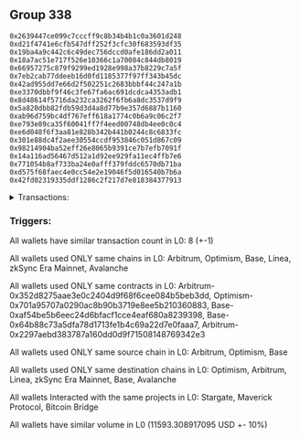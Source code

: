 ## Group 338

```0x52ae9726b28cbf6518d99251050ce48b8ade667b
0x2639447ce099c7cccff9c8b34b4b1c0a3601d248
0xd21f4741e6cfb547dff252f3cfc30f683593df35
0x19ba4a9c442c6c49dec756dccd0afe186dd2a011
0x18a7ac51e717f526e10366c1a70084c844db8019
0x66957275c879f9299ed1928e998a37b8229c7a5f
0x7eb2cab77ddeeb16d0fd1185377f97ff343b45dc
0x42ad955dd7e66d2f502251c2683bbbf44c247a1b
0xe3370dbbf9f46c3fe67fa6ac691dcdca4353adb1
0x8d48614f5716da232ca3262f6fb6a8dc3537d9f9
0x5a820dbb82fdb59d3d4a8d77b9e357d6887b1160
0xab96d759bc4df767eff618a1774c0b6a9c06c2f7
0xe793e89ca35f60041ff7f4eed00748db4ee0c0c4
0xe6d048f6f3aa81e828b342b441b0244c8c6833fc
0x301e88dc4f2aee30554ccdf953846c051d867c09
0x98214904ba52eff26e8065b9391ce7b7efb7091f
0x14a116ad56467d512a1d92ee929fa11ec4ffb7e6
0x771054b8af733ba24e0afff379fddc6570db71ba
0xd575f68faec4e0cc54e2e19046f5d016540b7b6a
0x42fd02319335ddf1286c2f217d7e818384377913
```
<details>
<summary>Transactions:</summary>

Hashes: 

Wallet: 0x52ae9726b28cbf6518d99251050ce48b8ade667b

       Hash: 0x20a3727962f460d86d43b8f056b4de3b1964ef140e023e76d8eef4fe81c907e1
         - source chain: Arbitrum
         - destination chain: Optimism
         - project: Stargate
         - contract: 0x352d8275aae3e0c2404d9f68f6cee084b5beb3dd
         - value USD: 2876.049291376
       Hash: 0xd92837699e48b744ff15c18a2012e2042ba5237d8145d7e5377e0c54869f93b1
         - source chain: Arbitrum
         - destination chain: Optimism
         - project: Stargate
         - contract: 0x352d8275aae3e0c2404d9f68f6cee084b5beb3dd
         - value USD: 3.821525631
       Hash: 0x2a7b603be45caea811f5c6d28a4d3d4eadedc18e373c10b857dc77358dbda035
         - source chain: Optimism
         - destination chain: Arbitrum
         - project: Stargate
         - contract: 0x701a95707a0290ac8b90b3719e8ee5b210360883
         - value USD: 2874.32366291
       Hash: 0x280991dc69b9476d54f7e66602e1e32310b5fb544b61d31fe3c67f6d335847e7
         - source chain: Base
         - destination chain: Linea
         - project: Stargate
         - contract: 0xaf54be5b6eec24d6bfacf1cce4eaf680a8239398
         - value USD: 3.206388542
       Hash: 0x6a0b1c02db50c02036d4d10cfda0ee01c625e92b718c8413461cb5b31bf3c623
         - source chain: Base
         - destination chain: zkSync Era Mainnet
         - project: Maverick Protocol
         - contract: 0x64b88c73a5dfa78d1713fe1b4c69a22d7e0faaa7
       Hash: 0x818d5741c98fe15caae46a380ab569e093d37e4e721178dc571acfc907c31db6
         - source chain: Arbitrum
         - destination chain: Base
         - project: Stargate
         - contract: 0x352d8275aae3e0c2404d9f68f6cee084b5beb3dd
         - value USD: 2916.590930415
       Hash: 0xbc71ff8bbc0a4daeed226dbc9b7a28fa7d3801e229dfe89b597316b4f567da60
         - source chain: Arbitrum
         - destination chain: Avalanche
         - project: Bitcoin Bridge
         - contract: 0x2297aebd383787a160dd0d9f71508148769342e3
         - value USD: 0.174056244
       Hash: 0xc12970a17f765a1d00a30c77370b48e5f0e5d2e0a5597f7a099e1bf417ffe3d9
         - source chain: Base
         - destination chain: Arbitrum
         - project: Stargate
         - contract: 0xaf54be5b6eec24d6bfacf1cce4eaf680a8239398
         - value USD: 2919.143061977
Wallet: 0x2639447ce099c7cccff9c8b34b4b1c0a3601d248

       Hash:0x99e55af2d3491c7dff240f9c3d9565936c01fb5b1342ce4757a7afac77ebc3ed
         - source chain: Arbitrum
         - destination chain: Optimism
         - project: Stargate
         - contract: 0x352d8275aae3e0c2404d9f68f6cee084b5beb3dd
         - value USD: 2880.380361454
       Hash:0xecf5685e4720e871494e9a87f39c9a4ed83c5fc692259d4d222dd0f7ad0553d2
         - source chain: Arbitrum
         - destination chain: Optimism
         - project: Stargate
         - contract: 0x352d8275aae3e0c2404d9f68f6cee084b5beb3dd
         - value USD: 3.821525631
       Hash:0x7af50c73ed8e3381a02a5f14ab3e0d39640f360f26b350b62f3a27c88975ff66
         - source chain: Optimism
         - destination chain: Arbitrum
         - project: Stargate
         - contract: 0x701a95707a0290ac8b90b3719e8ee5b210360883
         - value USD: 2878.652134383
       Hash:0xb4a55c74afd1486d33860ea3f3c70f708c6b0c3c47e5606e28c5f137bc6a6d70
         - source chain: Base
         - destination chain: Linea
         - project: Stargate
         - contract: 0xaf54be5b6eec24d6bfacf1cce4eaf680a8239398
         - value USD: 3.206388542
       Hash:0xcc46db3f91eadb0bef3d05ea9e48f35de4513ac4be79cb47d98a0a33e45c9b1a
         - source chain: Base
         - destination chain: zkSync Era Mainnet
         - project: Maverick Protocol
         - contract: 0x64b88c73a5dfa78d1713fe1b4c69a22d7e0faaa7
       Hash:0xea1d9abb5c6513d8fb27305cd3bc2f8bbc4516cba5cea2d8a8a15e6a42ca8260
         - source chain: Arbitrum
         - destination chain: Base
         - project: Stargate
         - contract: 0x352d8275aae3e0c2404d9f68f6cee084b5beb3dd
         - value USD: 2918.336008735
       Hash:0x233c7a6f82011a71777202070b67f4dabff8fc45401cd9f3f3c4abb17db2d415
         - source chain: Arbitrum
         - destination chain: Avalanche
         - project: Bitcoin Bridge
         - contract: 0x2297aebd383787a160dd0d9f71508148769342e3
         - value USD: 0.174056244
       Hash:0xffbfa27545e2a59c130b9d6e42cd785b19e1e8a46681c625af5cf49e735dfeef
         - source chain: Base
         - destination chain: Arbitrum
         - project: Stargate
         - contract: 0xaf54be5b6eec24d6bfacf1cce4eaf680a8239398
         - value USD: 2920.88782076
Wallet: 0xd21f4741e6cfb547dff252f3cfc30f683593df35

       Hash:0x830215fefa51f6217a6ddf1c49a34bb000cbb1a1e64f9bccbf510262613de595
         - source chain: Arbitrum
         - destination chain: Optimism
         - project: Stargate
         - contract: 0x352d8275aae3e0c2404d9f68f6cee084b5beb3dd
         - value USD: 2871.545661551
       Hash:0xf6cec69ba6aa8bc86855708c08b73cb47942435554cc1c99c94e4b73a6fad8bc
         - source chain: Arbitrum
         - destination chain: Optimism
         - project: Stargate
         - contract: 0x352d8275aae3e0c2404d9f68f6cee084b5beb3dd
         - value USD: 3.821525631
       Hash:0x922947e17bd5ba0fd23aff308b7d27064c545d89fdb756cbb4b828738432cc28
         - source chain: Optimism
         - destination chain: Arbitrum
         - project: Stargate
         - contract: 0x701a95707a0290ac8b90b3719e8ee5b210360883
         - value USD: 2869.822734674
       Hash:0xd9b9be403e1aad8b73ae39496662cafc88c10c4128cffc377c6405c584194b38
         - source chain: Base
         - destination chain: Linea
         - project: Stargate
         - contract: 0xaf54be5b6eec24d6bfacf1cce4eaf680a8239398
         - value USD: 3.206388542
       Hash:0x41c7b841ade92b6e3752840befc31da8ffc072c508098eced9c01eb53080dade
         - source chain: Base
         - destination chain: zkSync Era Mainnet
         - project: Maverick Protocol
         - contract: 0x64b88c73a5dfa78d1713fe1b4c69a22d7e0faaa7
       Hash:0x53b91f78a29ea0dced37f3f693a66142c1bb9c9bb18c34028c5886cfc6d552c4
         - source chain: Arbitrum
         - destination chain: Base
         - project: Stargate
         - contract: 0x352d8275aae3e0c2404d9f68f6cee084b5beb3dd
         - value USD: 2913.430868293
       Hash:0x28370234179e6d6d2a94372fa56fab692f0cb620e5ceca20476a4e6b682a7efc
         - source chain: Arbitrum
         - destination chain: Avalanche
         - project: Bitcoin Bridge
         - contract: 0x2297aebd383787a160dd0d9f71508148769342e3
         - value USD: 0.174056244
       Hash:0xf45f5ad4ef8792c27a18af671a6219e4ee6c525fa61bf3e2a068f81d34376d7b
         - source chain: Base
         - destination chain: Arbitrum
         - project: Stargate
         - contract: 0xaf54be5b6eec24d6bfacf1cce4eaf680a8239398
         - value USD: 2915.98891983
Wallet: 0x19ba4a9c442c6c49dec756dccd0afe186dd2a011

       Hash:0x22ad66fb69c1d626cb6bf1971be160646a0847b6888f0b511c8c7e7066e3416d
         - source chain: Arbitrum
         - destination chain: Optimism
         - project: Stargate
         - contract: 0x352d8275aae3e0c2404d9f68f6cee084b5beb3dd
         - value USD: 2879.503656834
       Hash:0x22d85beae83c2d0ff60b197983ae88411f73aa40bef014c67e719f1270a1adf2
         - source chain: Arbitrum
         - destination chain: Optimism
         - project: Stargate
         - contract: 0x352d8275aae3e0c2404d9f68f6cee084b5beb3dd
         - value USD: 3.821525631
       Hash:0xa43d60b3dd3dde431c816a10fe0cff80861529ba2fc67df6fc496a75430d40b6
         - source chain: Optimism
         - destination chain: Arbitrum
         - project: Stargate
         - contract: 0x701a95707a0290ac8b90b3719e8ee5b210360883
         - value USD: 2877.775955684
       Hash:0x5026e4a0811441ec5438a24c9e8ea1acee766c75b6438006ff2fd6a055daa515
         - source chain: Base
         - destination chain: Linea
         - project: Stargate
         - contract: 0xaf54be5b6eec24d6bfacf1cce4eaf680a8239398
         - value USD: 3.206388542
       Hash:0x53fd3680f2074cf71c148c45175a3e4c8629f5c920f57fea8af66b0978275cea
         - source chain: Base
         - destination chain: zkSync Era Mainnet
         - project: Maverick Protocol
         - contract: 0x64b88c73a5dfa78d1713fe1b4c69a22d7e0faaa7
       Hash:0x4b403544c42c055e8700592fcc0b52aade2a9705d7c495f8eddf663d47615ff9
         - source chain: Arbitrum
         - destination chain: Base
         - project: Stargate
         - contract: 0x352d8275aae3e0c2404d9f68f6cee084b5beb3dd
         - value USD: 2910.154362727
       Hash:0xcf4a80b8d4a31f6d737bbbcfff07d73c6734df5e2c8d1e59c492fa646c8cfac4
         - source chain: Arbitrum
         - destination chain: Avalanche
         - project: Bitcoin Bridge
         - contract: 0x2297aebd383787a160dd0d9f71508148769342e3
         - value USD: 0.174056244
       Hash:0x441b4e6a09d9b2c395794bfaed02dcf83ec77ecd73f907160db6afe8fdb416a9
         - source chain: Base
         - destination chain: Arbitrum
         - project: Stargate
         - contract: 0xaf54be5b6eec24d6bfacf1cce4eaf680a8239398
         - value USD: 2912.712679259
Wallet: 0x18a7ac51e717f526e10366c1a70084c844db8019

       Hash:0xd2f840c165795e9d4372699ee32147b67597448aa4990a75012963bb1fc82c34
         - source chain: Arbitrum
         - destination chain: Optimism
         - project: Stargate
         - contract: 0x352d8275aae3e0c2404d9f68f6cee084b5beb3dd
         - value USD: 2869.304613501
       Hash:0xe3252d7df39396dc81d1ab69940a3ab7ee5508adb50b0ccee3a6e22622ce109c
         - source chain: Arbitrum
         - destination chain: Optimism
         - project: Stargate
         - contract: 0x352d8275aae3e0c2404d9f68f6cee084b5beb3dd
         - value USD: 3.821525631
       Hash:0x161009b83b0c45dbbdf113644eb70708515873a829ee51b52b523fa050164b5d
         - source chain: Optimism
         - destination chain: Arbitrum
         - project: Stargate
         - contract: 0x701a95707a0290ac8b90b3719e8ee5b210360883
         - value USD: 2867.583031419
       Hash:0x34aafe4fbf132ae65cf7511046945b644793f4981731af184c676fff6672903c
         - source chain: Base
         - destination chain: Linea
         - project: Stargate
         - contract: 0xaf54be5b6eec24d6bfacf1cce4eaf680a8239398
         - value USD: 3.206388542
       Hash:0x9ac679e203a54ec16d26f768b7a209d240ee57c29d40d0c297e6ffc47f5ca427
         - source chain: Base
         - destination chain: zkSync Era Mainnet
         - project: Maverick Protocol
         - contract: 0x64b88c73a5dfa78d1713fe1b4c69a22d7e0faaa7
       Hash:0x43079071f73aed591b747e34b5eb33685259677b398e602b7b853e897e64492a
         - source chain: Arbitrum
         - destination chain: Base
         - project: Stargate
         - contract: 0x352d8275aae3e0c2404d9f68f6cee084b5beb3dd
         - value USD: 2915.20828385
       Hash:0x45d3a70bb402ab682792c9d35a3080c762270f16d7d006d43c49f6f589ca96aa
         - source chain: Arbitrum
         - destination chain: Avalanche
         - project: Bitcoin Bridge
         - contract: 0x2297aebd383787a160dd0d9f71508148769342e3
         - value USD: 0.174056244
       Hash:0x77f9c19499f938a542e557dcd8955c187aadcaa99fa8edefa80977fc00829e58
         - source chain: Base
         - destination chain: Arbitrum
         - project: Stargate
         - contract: 0xaf54be5b6eec24d6bfacf1cce4eaf680a8239398
         - value USD: 2917.765406464
Wallet: 0x66957275c879f9299ed1928e998a37b8229c7a5f

       Hash:0x6d8b2b703dc16d8fb4bcd5cd1ba19a573278ccab4c2acdeb035b12b9bac2effc
         - source chain: Arbitrum
         - destination chain: Optimism
         - project: Stargate
         - contract: 0x352d8275aae3e0c2404d9f68f6cee084b5beb3dd
         - value USD: 2876.924943156
       Hash:0x358710f1157ffe20ffa82355e1d36b8569528fec185bca193fc789498de26050
         - source chain: Arbitrum
         - destination chain: Optimism
         - project: Stargate
         - contract: 0x352d8275aae3e0c2404d9f68f6cee084b5beb3dd
         - value USD: 3.821525631
       Hash:0x0e620200b5bc5985e6f1b45ef5f9e26b484666d6b67341bc8a68f229781d3009
         - source chain: Optimism
         - destination chain: Arbitrum
         - project: Stargate
         - contract: 0x701a95707a0290ac8b90b3719e8ee5b210360883
         - value USD: 2875.19878877
       Hash:0x0818e966ccd4e23f09a8b2beefb67fdb3f44acd695db6b0f7622cbb7e8ad1dd3
         - source chain: Base
         - destination chain: Linea
         - project: Stargate
         - contract: 0xaf54be5b6eec24d6bfacf1cce4eaf680a8239398
         - value USD: 3.206388542
       Hash:0x8e15f175eb5797e81e2e4d780f53a7311697172534f9e29d149778ef47ddf882
         - source chain: Base
         - destination chain: zkSync Era Mainnet
         - project: Maverick Protocol
         - contract: 0x64b88c73a5dfa78d1713fe1b4c69a22d7e0faaa7
       Hash:0x4dfc1fbac31122090bac155bf1bb27f02addff9721e17c6e9aa45b1ff92462c5
         - source chain: Arbitrum
         - destination chain: Base
         - project: Stargate
         - contract: 0x352d8275aae3e0c2404d9f68f6cee084b5beb3dd
         - value USD: 2919.701669529
       Hash:0x015128c52dd726a2a23252c013084d240859afd1ab0a2dab26e9cdb100119bac
         - source chain: Arbitrum
         - destination chain: Avalanche
         - project: Bitcoin Bridge
         - contract: 0x2297aebd383787a160dd0d9f71508148769342e3
         - value USD: 0.17415187
       Hash:0x8e8c56e269a9cf7c8f0feda10bd6b5c65ca8f8a21db4ad5f3774c3912cc4d427
         - source chain: Base
         - destination chain: Arbitrum
         - project: Stargate
         - contract: 0xaf54be5b6eec24d6bfacf1cce4eaf680a8239398
         - value USD: 2922.382113723
Wallet: 0x7eb2cab77ddeeb16d0fd1185377f97ff343b45dc

       Hash:0x75d4da4f01ab76be18e61a0c857053a23905bad06ab86e050b8f50aaba3cfd75
         - source chain: Arbitrum
         - destination chain: Optimism
         - project: Stargate
         - contract: 0x352d8275aae3e0c2404d9f68f6cee084b5beb3dd
         - value USD: 2872.599069287
       Hash:0xf51ccff9161448049a6501af5dda318d142d9960be55fc2815e486d7307a2bb7
         - source chain: Arbitrum
         - destination chain: Optimism
         - project: Stargate
         - contract: 0x352d8275aae3e0c2404d9f68f6cee084b5beb3dd
         - value USD: 3.821525631
       Hash:0x42a60683d555eec2cb3393f3ec35deb5cac6b8ac575a8abf32674c859579467e
         - source chain: Optimism
         - destination chain: Arbitrum
         - project: Stargate
         - contract: 0x701a95707a0290ac8b90b3719e8ee5b210360883
         - value USD: 2870.875510507
       Hash:0x60c3b5f00f3ee14f2a81dade75ffb8b15280b32a5f59e8aa5b2fcdc96f76d678
         - source chain: Base
         - destination chain: Linea
         - project: Stargate
         - contract: 0xaf54be5b6eec24d6bfacf1cce4eaf680a8239398
         - value USD: 3.206388542
       Hash:0xc8ab977a1e3a0003cd16bf023dde0fca5b480984c8ff54476472af3e670e0632
         - source chain: Base
         - destination chain: zkSync Era Mainnet
         - project: Maverick Protocol
         - contract: 0x64b88c73a5dfa78d1713fe1b4c69a22d7e0faaa7
       Hash:0x6206e1c3eda81c7d54466274e9302e5644935150b0147c9c1846f006146c92f2
         - source chain: Arbitrum
         - destination chain: Base
         - project: Stargate
         - contract: 0x352d8275aae3e0c2404d9f68f6cee084b5beb3dd
         - value USD: 2917.957617773
       Hash:0x28fe3527ca662e1c22313a7e37696c4b2db464f76bb213cb665519376b419143
         - source chain: Arbitrum
         - destination chain: Avalanche
         - project: Bitcoin Bridge
         - contract: 0x2297aebd383787a160dd0d9f71508148769342e3
         - value USD: 0.17415187
       Hash:0xc977eba296a078fb732027108947da40271f66b01defc6f3683ac001db964e79
         - source chain: Base
         - destination chain: Arbitrum
         - project: Stargate
         - contract: 0xaf54be5b6eec24d6bfacf1cce4eaf680a8239398
         - value USD: 2920.638452934
Wallet: 0x42ad955dd7e66d2f502251c2683bbbf44c247a1b

       Hash:0x1c2ca41947f7766876cd97fe81e4c8ba687696b86a2087ee95c5266545a91dde
         - source chain: Arbitrum
         - destination chain: Optimism
         - project: Stargate
         - contract: 0x352d8275aae3e0c2404d9f68f6cee084b5beb3dd
         - value USD: 2868.10084264
       Hash:0xfed72176becf014e69234f2db2abaa64f60423427f142b2dcac361b0ff1b905c
         - source chain: Arbitrum
         - destination chain: Optimism
         - project: Stargate
         - contract: 0x352d8275aae3e0c2404d9f68f6cee084b5beb3dd
         - value USD: 3.821525631
       Hash:0x0ee64258786c9b701b67ca42a73275044c1d3e9b226246cad90776ff8ea1e903
         - source chain: Optimism
         - destination chain: Arbitrum
         - project: Stargate
         - contract: 0x701a95707a0290ac8b90b3719e8ee5b210360883
         - value USD: 2866.379983449
       Hash:0xe638a510e44357eac5b445f265b3bf3e2404edf61c816b5bba5ca1cb457ff6e8
         - source chain: Base
         - destination chain: Linea
         - project: Stargate
         - contract: 0xaf54be5b6eec24d6bfacf1cce4eaf680a8239398
         - value USD: 3.206388542
       Hash:0x16798b863e4ab2c6f54ed5936d360edb9353ea13f2ded04741b1336e5ce1f8ff
         - source chain: Base
         - destination chain: zkSync Era Mainnet
         - project: Maverick Protocol
         - contract: 0x64b88c73a5dfa78d1713fe1b4c69a22d7e0faaa7
       Hash:0x5329f673d2f5f080bd44a543098f87efdc2837267e21390fb43523dfaa5664c0
         - source chain: Arbitrum
         - destination chain: Base
         - project: Stargate
         - contract: 0x352d8275aae3e0c2404d9f68f6cee084b5beb3dd
         - value USD: 2914.799474833
       Hash:0xdc59f0377b6e16f0ad495f04290e09d5a6f709bc5698cf75d5e06ba46d3da022
         - source chain: Arbitrum
         - destination chain: Avalanche
         - project: Bitcoin Bridge
         - contract: 0x2297aebd383787a160dd0d9f71508148769342e3
         - value USD: 0.17415187
       Hash:0x0ff75404cbda7a27d006a3bcd1afa0b0c56be7fc5a2cc138cff0c694625e43ce
         - source chain: Base
         - destination chain: Arbitrum
         - project: Stargate
         - contract: 0xaf54be5b6eec24d6bfacf1cce4eaf680a8239398
         - value USD: 2917.480722805
Wallet: 0xe3370dbbf9f46c3fe67fa6ac691dcdca4353adb1

       Hash:0x13dbacf1d5c69132ed8df1bd9c0bf8a7a49f642d79061168987533bde821f1b6
         - source chain: Arbitrum
         - destination chain: Optimism
         - project: Stargate
         - contract: 0x352d8275aae3e0c2404d9f68f6cee084b5beb3dd
         - value USD: 2876.049291376
       Hash:0x264424fd121b3ddfc0732bb64594a081b4e6f0538c8951d9888ed83b11ddc8fc
         - source chain: Arbitrum
         - destination chain: Optimism
         - project: Stargate
         - contract: 0x352d8275aae3e0c2404d9f68f6cee084b5beb3dd
         - value USD: 3.821525631
       Hash:0xb085446b0f0d4bb6e3c654adb6399a3b733d540a693e4db08bdb4e6db3b4d10c
         - source chain: Optimism
         - destination chain: Arbitrum
         - project: Stargate
         - contract: 0x701a95707a0290ac8b90b3719e8ee5b210360883
         - value USD: 2874.32366291
       Hash:0xace1d50e1ff792c3c5fa3344f16d5e894882315cdc5ad54fb65ffc01d5a66f11
         - source chain: Base
         - destination chain: Linea
         - project: Stargate
         - contract: 0xaf54be5b6eec24d6bfacf1cce4eaf680a8239398
         - value USD: 3.206388542
       Hash:0x6514eba7f207b94829eb11b0fd600e36a6d2880279228380ec5c334d095024bc
         - source chain: Base
         - destination chain: zkSync Era Mainnet
         - project: Maverick Protocol
         - contract: 0x64b88c73a5dfa78d1713fe1b4c69a22d7e0faaa7
       Hash:0x0c4a521d6597b04f1f51535e2dbf0337d33430ec79f03be56eee4f77a044058b
         - source chain: Arbitrum
         - destination chain: Base
         - project: Stargate
         - contract: 0x352d8275aae3e0c2404d9f68f6cee084b5beb3dd
         - value USD: 2911.524570586
       Hash:0x21e42518a891edff8ec822cc727597ac1e91d03e8b516bbb58c1bf493fc7912b
         - source chain: Arbitrum
         - destination chain: Avalanche
         - project: Bitcoin Bridge
         - contract: 0x2297aebd383787a160dd0d9f71508148769342e3
         - value USD: 0.17415187
       Hash:0x954bf76fc02160344b3c255cb7d505aa9d55dbb3e7700fa96fa527241f413b94
         - source chain: Base
         - destination chain: Arbitrum
         - project: Stargate
         - contract: 0xaf54be5b6eec24d6bfacf1cce4eaf680a8239398
         - value USD: 2914.206356225
Wallet: 0x8d48614f5716da232ca3262f6fb6a8dc3537d9f9

       Hash:0x526ffbdb30f867a41e2a160bb13e1475f9db3bc240abf31d322d0dd17a2e2ed6
         - source chain: Arbitrum
         - destination chain: Optimism
         - project: Stargate
         - contract: 0x352d8275aae3e0c2404d9f68f6cee084b5beb3dd
         - value USD: 2865.862483181
       Hash:0x01acb3c4869af3428146ef52475aed619936bcc857201bc83afd7d9e002624e0
         - source chain: Arbitrum
         - destination chain: Optimism
         - project: Stargate
         - contract: 0x352d8275aae3e0c2404d9f68f6cee084b5beb3dd
         - value USD: 3.821525631
       Hash:0xf561fb398a9c11e38937e4387c48cedca7b6d71de1b76fa9d7bba0af6e10c273
         - source chain: Optimism
         - destination chain: Arbitrum
         - project: Stargate
         - contract: 0x701a95707a0290ac8b90b3719e8ee5b210360883
         - value USD: 2864.142966785
       Hash:0xe33e6940f4739a628ada64f995a9f054d3a249a6a6a45cef86bcfcb0d7c152f7
         - source chain: Base
         - destination chain: Linea
         - project: Stargate
         - contract: 0xaf54be5b6eec24d6bfacf1cce4eaf680a8239398
         - value USD: 3.206388542
       Hash:0x096c3194c23ffd603a9c264a892cdf42bfea395a023d1e06dbaf2137a1b97ec0
         - source chain: Base
         - destination chain: zkSync Era Mainnet
         - project: Maverick Protocol
         - contract: 0x64b88c73a5dfa78d1713fe1b4c69a22d7e0faaa7
       Hash:0xbcff28644d1e7df153b1236f3038298b673f9800aa8760afced5e9c53af8cfe7
         - source chain: Arbitrum
         - destination chain: Base
         - project: Stargate
         - contract: 0x352d8275aae3e0c2404d9f68f6cee084b5beb3dd
         - value USD: 2916.575237094
       Hash:0xc539d81a520da6e1e6a4572f23de0de3dfecffcfe9917f1c0badb626bb11415c
         - source chain: Arbitrum
         - destination chain: Avalanche
         - project: Bitcoin Bridge
         - contract: 0x2297aebd383787a160dd0d9f71508148769342e3
         - value USD: 0.17415187
       Hash:0xed03ce104b8009bab8ba9419904d482a14aea6c922cead0467c032f73344a983
         - source chain: Base
         - destination chain: Arbitrum
         - project: Stargate
         - contract: 0xaf54be5b6eec24d6bfacf1cce4eaf680a8239398
         - value USD: 2922.37210777
Wallet: 0x5a820dbb82fdb59d3d4a8d77b9e357d6887b1160

       Hash:0xbd21ef385bd639ca3d2d4c081d84c785db7a873f04b8c100556adf2650ff2df6
         - source chain: Arbitrum
         - destination chain: Optimism
         - project: Stargate
         - contract: 0x352d8275aae3e0c2404d9f68f6cee084b5beb3dd
         - value USD: 2873.473670227
       Hash:0xc54f1b39e701a06eb1326a54e5f3c3e404064fc498174512c440a8ee2e766fd5
         - source chain: Arbitrum
         - destination chain: Optimism
         - project: Stargate
         - contract: 0x352d8275aae3e0c2404d9f68f6cee084b5beb3dd
         - value USD: 3.821525631
       Hash:0x62a300b02cf23aa16cd0f8c3b1d373ea70cbe06a601e3c1fdb8855e1c24b9de9
         - source chain: Optimism
         - destination chain: Arbitrum
         - project: Stargate
         - contract: 0x701a95707a0290ac8b90b3719e8ee5b210360883
         - value USD: 2871.749586526
       Hash:0xe4c6c71c44c8125c79971deb87a8e7df50bf6a93bdef4474cae848f85b722bfb
         - source chain: Base
         - destination chain: Linea
         - project: Stargate
         - contract: 0xaf54be5b6eec24d6bfacf1cce4eaf680a8239398
         - value USD: 3.206388542
       Hash:0xe8a8a111e094f074913d55c2506a917359a0779751ab592cc2d80648cd5ce50a
         - source chain: Base
         - destination chain: zkSync Era Mainnet
         - project: Maverick Protocol
         - contract: 0x64b88c73a5dfa78d1713fe1b4c69a22d7e0faaa7
       Hash:0x40d4a628e3d087c9a865b3d98044e406bcd6f0090741042b67e516e7155173bf
         - source chain: Arbitrum
         - destination chain: Base
         - project: Stargate
         - contract: 0x352d8275aae3e0c2404d9f68f6cee084b5beb3dd
         - value USD: 2919.399984922
       Hash:0x664fb7f9f012ded3ba4a98644c475443b27e8fa9e9a2f94f5e858ae2613c6bc6
         - source chain: Arbitrum
         - destination chain: Avalanche
         - project: Bitcoin Bridge
         - contract: 0x2297aebd383787a160dd0d9f71508148769342e3
         - value USD: 0.1741669289
       Hash:0xcf5bd443183060d11f4bdebd2c5f309d4cd79770ede31b2059263090dd0e366f
         - source chain: Base
         - destination chain: Arbitrum
         - project: Stargate
         - contract: 0xaf54be5b6eec24d6bfacf1cce4eaf680a8239398
         - value USD: 2922.104411031
Wallet: 0xab96d759bc4df767eff618a1774c0b6a9c06c2f7

       Hash:0x626b8739ab246b6bba9e1cfce9c769e3e1341021744e4ce617241f61ecf2e858
         - source chain: Arbitrum
         - destination chain: Optimism
         - project: Stargate
         - contract: 0x352d8275aae3e0c2404d9f68f6cee084b5beb3dd
         - value USD: 2869.152985569
       Hash:0x3dd57b8113c14f6eccb67b7eba775ab020b542db76001fd7dae9b0e26c17c726
         - source chain: Arbitrum
         - destination chain: Optimism
         - project: Stargate
         - contract: 0x352d8275aae3e0c2404d9f68f6cee084b5beb3dd
         - value USD: 3.821525631
       Hash:0xe03e1dbf48320726286e5c949c8b709a7ec785b15c1ed149d7282a260ec6cec4
         - source chain: Optimism
         - destination chain: Arbitrum
         - project: Stargate
         - contract: 0x701a95707a0290ac8b90b3719e8ee5b210360883
         - value USD: 2867.431495474
       Hash:0xfa493f267d713b2ee89235c11337913a9ab6238a0810891911aef2c26bb7dc9d
         - source chain: Base
         - destination chain: Linea
         - project: Stargate
         - contract: 0xaf54be5b6eec24d6bfacf1cce4eaf680a8239398
         - value USD: 3.206388542
       Hash:0x03f2c83fb264bc2399535b53d52b48e51581d2d1c62abaebd74d54bba9ce10c6
         - source chain: Base
         - destination chain: zkSync Era Mainnet
         - project: Maverick Protocol
         - contract: 0x64b88c73a5dfa78d1713fe1b4c69a22d7e0faaa7
       Hash:0x4c01b1721fa5376cbd1463bb150ab13487350590ce808d05b3a6ebfc9f7fa89d
         - source chain: Arbitrum
         - destination chain: Base
         - project: Stargate
         - contract: 0x352d8275aae3e0c2404d9f68f6cee084b5beb3dd
         - value USD: 2917.658102242
       Hash:0x7ad418dc7dec5801266e586e6e38571707255fe048162e4356a91ac4baee4fa7
         - source chain: Arbitrum
         - destination chain: Avalanche
         - project: Bitcoin Bridge
         - contract: 0x2297aebd383787a160dd0d9f71508148769342e3
         - value USD: 0.1741669289
       Hash:0x80b6361509bd19f8409b48a9c9a4e013fd32cee3aecaf39528d30106ff6d89c7
         - source chain: Base
         - destination chain: Arbitrum
         - project: Stargate
         - contract: 0xaf54be5b6eec24d6bfacf1cce4eaf680a8239398
         - value USD: 2920.362919232
Wallet: 0xe793e89ca35f60041ff7f4eed00748db4ee0c0c4

       Hash:0x852bab7ddfd3865c3f28dc2b103830926fae9e8336e4c1197a9b608ae172d5d6
         - source chain: Arbitrum
         - destination chain: Optimism
         - project: Stargate
         - contract: 0x352d8275aae3e0c2404d9f68f6cee084b5beb3dd
         - value USD: 2864.660156101
       Hash:0x923fd4bcba39aed22d8e866121c2def101a97293ddb1dad64ae7da321b3d110b
         - source chain: Arbitrum
         - destination chain: Optimism
         - project: Stargate
         - contract: 0x352d8275aae3e0c2404d9f68f6cee084b5beb3dd
         - value USD: 3.821525631
       Hash:0x1e129f64bd0b175206378f7dda35ec1a24bf73c3774e3474f03f46e04eae409d
         - source chain: Optimism
         - destination chain: Arbitrum
         - project: Stargate
         - contract: 0x701a95707a0290ac8b90b3719e8ee5b210360883
         - value USD: 2862.941361596
       Hash:0xaee14ad86ac8d3d8b01844298be105c44c8fac275faa6c223b551d0d339e089c
         - source chain: Base
         - destination chain: Linea
         - project: Stargate
         - contract: 0xaf54be5b6eec24d6bfacf1cce4eaf680a8239398
         - value USD: 3.206388542
       Hash:0xea8cf071063f0a78c053c0ee276888de7dc734d593e2958db6283553787ae338
         - source chain: Base
         - destination chain: zkSync Era Mainnet
         - project: Maverick Protocol
         - contract: 0x64b88c73a5dfa78d1713fe1b4c69a22d7e0faaa7
       Hash:0x65b4f105c12ac2b92dcba62db2417bbb1bb27ccd2fa839223c549d62c6dfd7e9
         - source chain: Arbitrum
         - destination chain: Base
         - project: Stargate
         - contract: 0x352d8275aae3e0c2404d9f68f6cee084b5beb3dd
         - value USD: 2914.503594756
       Hash:0x9132f11133e8dc054d3c8bbc983580aefb77ee135d10f2ca420ad027165be57d
         - source chain: Arbitrum
         - destination chain: Avalanche
         - project: Bitcoin Bridge
         - contract: 0x2297aebd383787a160dd0d9f71508148769342e3
         - value USD: 0.1741669289
       Hash:0x8dd5abbcbdba922773963cd4251a438ac551f4adda766bb1a869aa88a1039b7d
         - source chain: Base
         - destination chain: Arbitrum
         - project: Stargate
         - contract: 0xaf54be5b6eec24d6bfacf1cce4eaf680a8239398
         - value USD: 2917.105383573
Wallet: 0xe6d048f6f3aa81e828b342b441b0244c8c6833fc

       Hash:0xb8ee263afc02be167de62fce8614b61fa7b43637993d7904e4c396f23ac9f1aa
         - source chain: Arbitrum
         - destination chain: Optimism
         - project: Stargate
         - contract: 0x352d8275aae3e0c2404d9f68f6cee084b5beb3dd
         - value USD: 2872.599069287
       Hash:0x53d23e9e65925ced319a4838b478ab0a1705b00b2205112f90b73e4fca23561d
         - source chain: Arbitrum
         - destination chain: Optimism
         - project: Stargate
         - contract: 0x352d8275aae3e0c2404d9f68f6cee084b5beb3dd
         - value USD: 3.821525631
       Hash:0x937ab255574316d352c1485105c9d97c5aca1c663e6830a67ea004a1852a596a
         - source chain: Optimism
         - destination chain: Arbitrum
         - project: Stargate
         - contract: 0x701a95707a0290ac8b90b3719e8ee5b210360883
         - value USD: 2870.875510507
       Hash:0x0ac47bd15c111fae700750de3920bd41579b7be43ee259414b4b1ad866a22665
         - source chain: Base
         - destination chain: Linea
         - project: Stargate
         - contract: 0xaf54be5b6eec24d6bfacf1cce4eaf680a8239398
         - value USD: 3.206388542
       Hash:0x1068ae73fffb7a27652f62149225af7176d89962deca90b278a1d5284577b378
         - source chain: Base
         - destination chain: zkSync Era Mainnet
         - project: Maverick Protocol
         - contract: 0x64b88c73a5dfa78d1713fe1b4c69a22d7e0faaa7
       Hash:0xc20f938427a2fbf5ea5c2003db0912ecdf133a5d719e33c84fb0648fa26b1b44
         - source chain: Arbitrum
         - destination chain: Base
         - project: Stargate
         - contract: 0x352d8275aae3e0c2404d9f68f6cee084b5beb3dd
         - value USD: 2911.232568858
       Hash:0x4bc044bef3923375d67b51d7056158547b93e8ae4c1841ec4cc1db4af689e4b2
         - source chain: Arbitrum
         - destination chain: Avalanche
         - project: Bitcoin Bridge
         - contract: 0x2297aebd383787a160dd0d9f71508148769342e3
         - value USD: 0.1741669289
       Hash:0x262edd2c367bcd172c84f8eaaed76c9cce3945da7bb521434aadb2a61aa27260
         - source chain: Base
         - destination chain: Arbitrum
         - project: Stargate
         - contract: 0xaf54be5b6eec24d6bfacf1cce4eaf680a8239398
         - value USD: 2913.834981974
Wallet: 0x301e88dc4f2aee30554ccdf953846c051d867c09

       Hash:0x35f1260ab54f882ab25409889a484fc5b8d1495a77c42f62204bf05c5f23b590
         - source chain: Arbitrum
         - destination chain: Optimism
         - project: Stargate
         - contract: 0x352d8275aae3e0c2404d9f68f6cee084b5beb3dd
         - value USD: 2862.424482233
       Hash:0xcc5f6e2adbe2fdf13b081cf0872719c377d996a01cc10cd58c3d58d862e724e3
         - source chain: Arbitrum
         - destination chain: Optimism
         - project: Stargate
         - contract: 0x352d8275aae3e0c2404d9f68f6cee084b5beb3dd
         - value USD: 3.821525631
       Hash:0x6e87870053637a24d5ccec41cd82545a43a011976620a600364f81e8122d1302
         - source chain: Optimism
         - destination chain: Arbitrum
         - project: Stargate
         - contract: 0x701a95707a0290ac8b90b3719e8ee5b210360883
         - value USD: 2860.707029524
       Hash:0xb7fe45f22bed9fe3ce467fd083c89886d621f6876ba946bb2986bfbd0652b700
         - source chain: Base
         - destination chain: Linea
         - project: Stargate
         - contract: 0xaf54be5b6eec24d6bfacf1cce4eaf680a8239398
         - value USD: 3.206388542
       Hash:0xa609344ff37afad0dfabf9eb490e21012832fe5ff68165807b29e989f577c7ec
         - source chain: Base
         - destination chain: zkSync Era Mainnet
         - project: Maverick Protocol
         - contract: 0x64b88c73a5dfa78d1713fe1b4c69a22d7e0faaa7
       Hash:0xdc944420e4f5dec4771f9d07752abb42ede7f6606cbb3b38c489f2ec777674cf
         - source chain: Arbitrum
         - destination chain: Base
         - project: Stargate
         - contract: 0x352d8275aae3e0c2404d9f68f6cee084b5beb3dd
         - value USD: 2921.142826193
       Hash:0xfdc125477c9e3411b27fa2c3430526ae9ec04afc69e426695e9e20cb8b3f096c
         - source chain: Arbitrum
         - destination chain: Avalanche
         - project: Bitcoin Bridge
         - contract: 0x2297aebd383787a160dd0d9f71508148769342e3
         - value USD: 0.1741669289
       Hash:0x59a47e288903a69678304c205b183a12f3b267cca95fa8f5b58d459c13e88f3a
         - source chain: Base
         - destination chain: Arbitrum
         - project: Stargate
         - contract: 0xaf54be5b6eec24d6bfacf1cce4eaf680a8239398
         - value USD: 2923.743033314
Wallet: 0x98214904ba52eff26e8065b9391ce7b7efb7091f

       Hash:0x4ffe1b99288b159def79826ec0a96d609c6167ee2e8c68969b4a2b2a1519eef3
         - source chain: Arbitrum
         - destination chain: Optimism
         - project: Stargate
         - contract: 0x352d8275aae3e0c2404d9f68f6cee084b5beb3dd
         - value USD: 2865.711038222
       Hash:0xd7143eff307c69ff3bbb280c5de5635972f3fb6039feece0bc6d0d5ea3eb4c69
         - source chain: Arbitrum
         - destination chain: Optimism
         - project: Stargate
         - contract: 0x352d8275aae3e0c2404d9f68f6cee084b5beb3dd
         - value USD: 3.821525631
       Hash:0xd8cd092be66a5307213c4e7660801fae7d3b39520602ca24ea4417e3c34ab76e
         - source chain: Optimism
         - destination chain: Arbitrum
         - project: Stargate
         - contract: 0x701a95707a0290ac8b90b3719e8ee5b210360883
         - value USD: 2863.991612812
       Hash:0xf7980bae7a97793c9495e74e5530472d4a2d48e0bd45214a0fb8236fcd05fc66
         - source chain: Base
         - destination chain: Linea
         - project: Stargate
         - contract: 0xaf54be5b6eec24d6bfacf1cce4eaf680a8239398
         - value USD: 3.206388542
       Hash:0xa126d06c5a5323fe5e39957a81784cde1ef15530103fa697032968521aab3d17
         - source chain: Base
         - destination chain: zkSync Era Mainnet
         - project: Maverick Protocol
         - contract: 0x64b88c73a5dfa78d1713fe1b4c69a22d7e0faaa7
       Hash:0x61f2c30c5796f7c43d4a47cd1c2b8f2ba5e4433ad9356cb55cf6ba717b362c1f
         - source chain: Arbitrum
         - destination chain: Base
         - project: Stargate
         - contract: 0x352d8275aae3e0c2404d9f68f6cee084b5beb3dd
         - value USD: 2917.382850385
       Hash:0x577b574fdf125252bf1a02778b2ee39b4610f6165839a5a85dfbef6eefa6c819
         - source chain: Arbitrum
         - destination chain: Avalanche
         - project: Bitcoin Bridge
         - contract: 0x2297aebd383787a160dd0d9f71508148769342e3
         - value USD: 0.18262314
       Hash:0x7c1c8030bda19483a6313d1b12f6097b5a958745c1f7320599bde69b6f923ca1
         - source chain: Base
         - destination chain: Arbitrum
         - project: Stargate
         - contract: 0xaf54be5b6eec24d6bfacf1cce4eaf680a8239398
         - value USD: 2919.961450123
Wallet: 0x14a116ad56467d512a1d92ee929fa11ec4ffb7e6

       Hash:0x3050675a2a0298007b7ba6e9b5fce03bf9932b910f66b9a7817bac43b3fd99e7
         - source chain: Arbitrum
         - destination chain: Optimism
         - project: Stargate
         - contract: 0x352d8275aae3e0c2404d9f68f6cee084b5beb3dd
         - value USD: 2870.026537668
       Hash:0x52d3c4fabdb4065da381a66341077b836321db5df588a68d03975c3a4a614989
         - source chain: Arbitrum
         - destination chain: Optimism
         - project: Stargate
         - contract: 0x352d8275aae3e0c2404d9f68f6cee084b5beb3dd
         - value USD: 3.821525631
       Hash:0xa29ace9f0411b9a97461d662bfa6ef5f4c30674e5072cc83b46f43e8d92dd7fb
         - source chain: Optimism
         - destination chain: Arbitrum
         - project: Stargate
         - contract: 0x701a95707a0290ac8b90b3719e8ee5b210360883
         - value USD: 2868.304522653
       Hash:0xebf1521577e44655a35d3636edb42a5e4041b918adfe8a30c3dcb3a0fade59da
         - source chain: Base
         - destination chain: Linea
         - project: Stargate
         - contract: 0xaf54be5b6eec24d6bfacf1cce4eaf680a8239398
         - value USD: 3.206388542
       Hash:0xe9534f2f0786cb23649fb9815e200078938cdb2a818bcb34cd6f8ae123f7e476
         - source chain: Base
         - destination chain: zkSync Era Mainnet
         - project: Maverick Protocol
         - contract: 0x64b88c73a5dfa78d1713fe1b4c69a22d7e0faaa7
       Hash:0x4b1a860b231dad6a1902740d3d96a971854d7e15a0f08b50fc16ee5fd6650bd1
         - source chain: Arbitrum
         - destination chain: Base
         - project: Stargate
         - contract: 0x352d8275aae3e0c2404d9f68f6cee084b5beb3dd
         - value USD: 2919.122564988
       Hash:0x0c0686ec2d2732415d540e71d7eda026c3dd6c5c97b6471ebd78c7afec7414fd
         - source chain: Arbitrum
         - destination chain: Avalanche
         - project: Bitcoin Bridge
         - contract: 0x2297aebd383787a160dd0d9f71508148769342e3
         - value USD: 0.18262314
       Hash:0x27a762a758163480c6bbc390745b8fca2dac63e300d516166fedf38324c64441
         - source chain: Base
         - destination chain: Arbitrum
         - project: Stargate
         - contract: 0xaf54be5b6eec24d6bfacf1cce4eaf680a8239398
         - value USD: 2921.735433768
Wallet: 0x771054b8af733ba24e0afff379fddc6570db71ba

       Hash:0x8d5460b7d5f469cafc9d07cbdb6b2ce2ac28ccebdb18962a1bc1b1191879732b
         - source chain: Arbitrum
         - destination chain: Optimism
         - project: Stargate
         - contract: 0x352d8275aae3e0c2404d9f68f6cee084b5beb3dd
         - value USD: 2861.223597934
       Hash:0xbed4e8d5be64a8ba70fed5b1cc5c5dc9f215ae312ed5c9b50a718216e048e1bc
         - source chain: Arbitrum
         - destination chain: Optimism
         - project: Stargate
         - contract: 0x352d8275aae3e0c2404d9f68f6cee084b5beb3dd
         - value USD: 3.821525631
       Hash:0xae1847b96601527ef3aced6d3f99263d5969b97836b0d34b41e9cffb90b0bdc9
         - source chain: Optimism
         - destination chain: Arbitrum
         - project: Stargate
         - contract: 0x701a95707a0290ac8b90b3719e8ee5b210360883
         - value USD: 2859.506865115
       Hash:0x5b6aaf373c0a25e63615d2309868bc0586c59f568f75d433a1d680955a68d998
         - source chain: Base
         - destination chain: Linea
         - project: Stargate
         - contract: 0xaf54be5b6eec24d6bfacf1cce4eaf680a8239398
         - value USD: 3.206388542
       Hash:0x359763902de2f678bfc33fa27a2de3866a84014d42241f2762a27b0d31ccdb8d
         - source chain: Base
         - destination chain: zkSync Era Mainnet
         - project: Maverick Protocol
         - contract: 0x64b88c73a5dfa78d1713fe1b4c69a22d7e0faaa7
       Hash:0xadd8dfc6b0887b682df514d71ec52fa1f00c435bcb3ad3e5231865290194b7a4
         - source chain: Arbitrum
         - destination chain: Base
         - project: Stargate
         - contract: 0x352d8275aae3e0c2404d9f68f6cee084b5beb3dd
         - value USD: 2915.894080985
       Hash:0xf114df56c4a4c8b0b59fb265c00b0e782375a8bce9c87cba31abb7f35c38fd23
         - source chain: Arbitrum
         - destination chain: Avalanche
         - project: Bitcoin Bridge
         - contract: 0x2297aebd383787a160dd0d9f71508148769342e3
         - value USD: 0.18262314
       Hash:0x75082275074275c24f41f6f6dd622d2346f26a1f92289a0cd771a53ca0bc2942
         - source chain: Base
         - destination chain: Arbitrum
         - project: Stargate
         - contract: 0xaf54be5b6eec24d6bfacf1cce4eaf680a8239398
         - value USD: 2918.369727618
Wallet: 0xd575f68faec4e0cc54e2e19046f5d016540b7b6a

       Hash:0x951fb3891ce84f385cf16999c5fae8a989db0c168cb1a18175a47001ffdd9ebe
         - source chain: Arbitrum
         - destination chain: Optimism
         - project: Stargate
         - contract: 0x352d8275aae3e0c2404d9f68f6cee084b5beb3dd
         - value USD: 2869.152985569
       Hash:0x71461936b642b5fd5efa594d5e335188c6780daa227bbff7a96bffc6728cabb0
         - source chain: Arbitrum
         - destination chain: Optimism
         - project: Stargate
         - contract: 0x352d8275aae3e0c2404d9f68f6cee084b5beb3dd
         - value USD: 3.821525631
       Hash:0x366497e94b3eb411e8eb87fb30b9262bf587f5e64c89355317d1d121a0b21942
         - source chain: Optimism
         - destination chain: Arbitrum
         - project: Stargate
         - contract: 0x701a95707a0290ac8b90b3719e8ee5b210360883
         - value USD: 2867.431495474
       Hash:0xcc812c6b29a2abf6b2cd552f69fc1ee4c0780ac82c35c48a8960f16702a8cc01
         - source chain: Base
         - destination chain: Linea
         - project: Stargate
         - contract: 0xaf54be5b6eec24d6bfacf1cce4eaf680a8239398
         - value USD: 3.206388542
       Hash:0x492a8007ba61e7955748f1498c6290e8e078f17bc00e950ec999a4304e9b1c58
         - source chain: Base
         - destination chain: zkSync Era Mainnet
         - project: Maverick Protocol
         - contract: 0x64b88c73a5dfa78d1713fe1b4c69a22d7e0faaa7
       Hash:0xbc95885237421110004389a027546ad1072e8f45a83f9b0377d5238cd3218590
         - source chain: Arbitrum
         - destination chain: Base
         - project: Stargate
         - contract: 0x352d8275aae3e0c2404d9f68f6cee084b5beb3dd
         - value USD: 2912.625038243
       Hash:0xfeb565ea0a781b31fc87523e58b5e308e59a30be8fc9ec647f153f67aab2b618
         - source chain: Arbitrum
         - destination chain: Avalanche
         - project: Bitcoin Bridge
         - contract: 0x2297aebd383787a160dd0d9f71508148769342e3
         - value USD: 0.18262314
       Hash:0xaf58fa75677d7cbed8bac3fc7c867959f76238a616b560dc390bc5286443919b
         - source chain: Base
         - destination chain: Arbitrum
         - project: Stargate
         - contract: 0xaf54be5b6eec24d6bfacf1cce4eaf680a8239398
         - value USD: 2915.135753848
Wallet: 0x42fd02319335ddf1286c2f217d7e818384377913

       Hash:0x222608aa1291ab8f6bfc16c3c274bab52072fe4ca698c65cfe41b4a7719a712e
         - source chain: Arbitrum
         - destination chain: Optimism
         - project: Stargate
         - contract: 0x352d8275aae3e0c2404d9f68f6cee084b5beb3dd
         - value USD: 2858.990605658
       Hash:0xd68a69bd769856576fff60863b3479e6edde70d2ad51d5781eb0f2d93c92d2ca
         - source chain: Arbitrum
         - destination chain: Optimism
         - project: Stargate
         - contract: 0x352d8275aae3e0c2404d9f68f6cee084b5beb3dd
         - value USD: 3.821525631
       Hash:0xf58c2fe21df4f8816b3577d75c14ff3d300823c3a0623a253936d4a6cd13a2b6
         - source chain: Optimism
         - destination chain: Arbitrum
         - project: Stargate
         - contract: 0x701a95707a0290ac8b90b3719e8ee5b210360883
         - value USD: 2857.275212635
       Hash:0xd32301d81ce6dcbd3e11d4eabe62bbe14dc364702f8ffe5d14f27e8a643cb8f7
         - source chain: Base
         - destination chain: Linea
         - project: Stargate
         - contract: 0xaf54be5b6eec24d6bfacf1cce4eaf680a8239398
         - value USD: 3.206388542
       Hash:0x5f6745f82c7801025b8acfd926429ce51066f0590918f41f916efcb809745fc7
         - source chain: Base
         - destination chain: zkSync Era Mainnet
         - project: Maverick Protocol
         - contract: 0x64b88c73a5dfa78d1713fe1b4c69a22d7e0faaa7
       Hash:0x7c1f5538a5089095dac74a7c1377841c568dcedfebfa93c6b026eeb7b6ce39b3
         - source chain: Arbitrum
         - destination chain: Base
         - project: Stargate
         - contract: 0x352d8275aae3e0c2404d9f68f6cee084b5beb3dd
         - value USD: 2922.528975268
       Hash:0x39d5e4769c4f9eb565096ec7809c26a2cadf71b594fee382faeca23ed0e9c708
         - source chain: Arbitrum
         - destination chain: Avalanche
         - project: Bitcoin Bridge
         - contract: 0x2297aebd383787a160dd0d9f71508148769342e3
         - value USD: 0.18262314
       Hash:0x64466269aedbcde579272cc71d2ce96d0627e7dc972fd9688c7b57df8f88c8fc
         - source chain: Base
         - destination chain: Arbitrum
         - project: Stargate
         - contract: 0xaf54be5b6eec24d6bfacf1cce4eaf680a8239398
         - value USD: 2925.071686057

</details>


### Triggers: 
All wallets have similar transaction count in L0: 8 (+-1)

All wallets used ONLY same chains in L0: Arbitrum, Optimism, Base, Linea, zkSync Era Mainnet, Avalanche

All wallets used ONLY same contracts in L0: Arbitrum-0x352d8275aae3e0c2404d9f68f6cee084b5beb3dd, Optimism-0x701a95707a0290ac8b90b3719e8ee5b210360883, Base-0xaf54be5b6eec24d6bfacf1cce4eaf680a8239398, Base-0x64b88c73a5dfa78d1713fe1b4c69a22d7e0faaa7, Arbitrum-0x2297aebd383787a160dd0d9f71508148769342e3

All wallets used ONLY same source chain in L0: Arbitrum, Optimism, Base

All wallets used ONLY same destination chains in L0: Optimism, Arbitrum, Linea, zkSync Era Mainnet, Base, Avalanche

All wallets Interacted with the same projects in L0: Stargate, Maverick Protocol, Bitcoin Bridge

All wallets have similar volume in L0 (11593.308917095 USD +- 10%)

